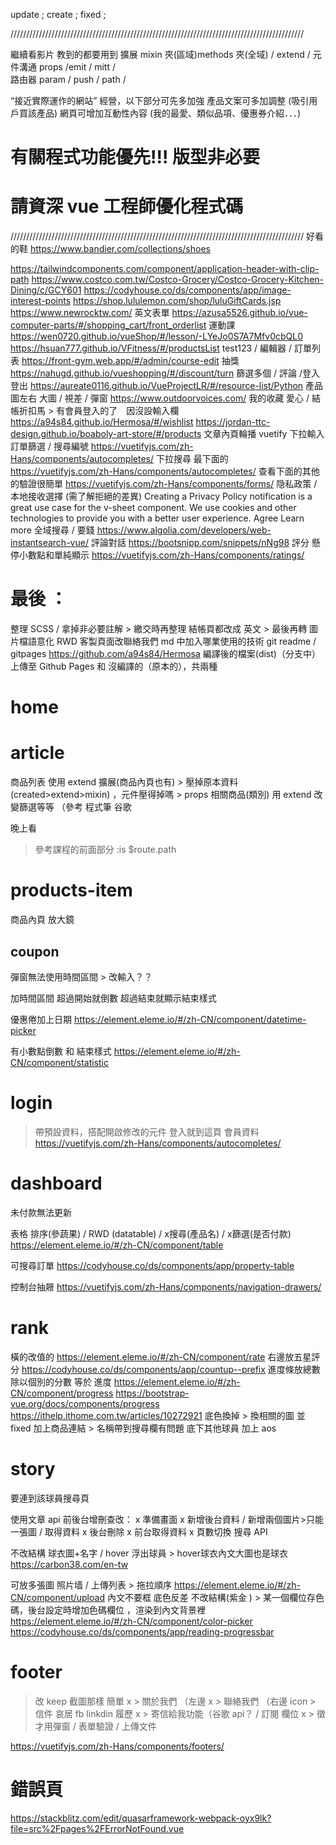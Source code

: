 update ;
create ;
fixed ;

/////////////////////////////////////////////////////////////////////////////////////////////

繼續看影片 教到的都要用到
擴展 mixin 夾(區域)methods 夾(全域) / extend /
元件溝通 props /emit / mitt /  
路由器 param / push / path /

“接近實際運作的網站” 經營，以下部分可先多加強
產品文案可多加調整 (吸引用戶買該產品)
網頁可增加互動性內容 (我的最愛、類似品項、優惠券介紹．．．)

# 有關程式功能優先!!! 版型非必要

# 請資深 vue 工程師優化程式碼

/////////////////////////////////////////////////////////////////////////////////////////////
好看的鞋
https://www.bandier.com/collections/shoes

https://tailwindcomponents.com/component/application-header-with-clip-path
https://www.costco.com.tw/Costco-Grocery/Costco-Grocery-Kitchen-Dining/c/GCY601
https://codyhouse.co/ds/components/app/image-interest-points
https://shop.lululemon.com/shop/luluGiftCards.jsp
https://www.newrocktw.com/
英文表單
https://azusa5526.github.io/vue-computer-parts/#/shopping_cart/front_orderlist
運動課
https://wen0720.github.io/vueShop/#/lesson/-LYeJo0S7A7Mfv0cbQL0
https://hsuan777.github.io/VFitness/#/productsList
test123 / 編輯器 / 訂單列表
https://front-gym.web.app/#/admin/course-edit
抽獎
https://nahugd.github.io/vueshopping/#/discount/turn
篩選多個 / 評論 /登入登出
https://aureate0116.github.io/VueProjectLR/#/resource-list/Python
產品圖左右 大圖 / 視差 / 彈窗 
https://www.outdoorvoices.com/
我的收藏 愛心 / 結帳折扣馬 > 有會員登入的了　因沒設輸入欄
https://a94s84.github.io/Hermosa/#/wishlist
https://jordan-ttc-design.github.io/boaboly-art-store/#/products
文章內頁輪播 vuetify
下拉輸入  訂單篩選 /  搜尋編號
https://vuetifyjs.com/zh-Hans/components/autocompletes/
下拉搜尋 最下面的
https://vuetifyjs.com/zh-Hans/components/autocompletes/
查看下面的其他 的驗證很簡單
https://vuetifyjs.com/zh-Hans/components/forms/
隐私政策 / 本地接收選擇 (需了解拒絕的差異)
Creating a Privacy Policy notification is a great use case for the v-sheet component.
We use cookies and other technologies to provide you with a better user experience.
Agree
Learn more
全域搜尋 / 要錢
https://www.algolia.com/developers/web-instantsearch-vue/
評論對話
https://bootsnipp.com/snippets/nNg98
評分 懸停小數點和單純顯示
https://vuetifyjs.com/zh-Hans/components/ratings/

# 最後 ：

整理 SCSS / 拿掉非必要註解 > 繳交時再整理
結帳頁都改成 英文 > 最後再轉
圖片檔語意化
RWD
客製頁面改聯絡我們
md 中加入哪業使用的技術
git readme / gitpages https://github.com/a94s84/Hermosa
編譯後的檔案(dist)（分支中） 上傳至 Github Pages 和 沒編譯的（原本的），共兩種



# home





# article
商品列表 使用 extend 擴展(商品內頁也有) > 壓掉原本資料 (created>extend>mixin) ，元件壓得掉嗎 > props
相關商品(類別) 用 extend 改變篩選等等 （參考 程式筆 谷歌

晚上看
> 參考課程的前面部分
> :is
> $route.path


# products-item


商品內頁 放大鏡 

## coupon
彈窗無法使用時間區間 > 改輸入？？

加時間區間 超過開始就倒數 超過結束就顯示結束樣式

優惠倦加上日期
https://element.eleme.io/#/zh-CN/component/datetime-picker

有小數點倒數 和 結束樣式
https://element.eleme.io/#/zh-CN/component/statistic
# login


> 帶預設資料，搭配開啟修改的元件
登入就到這頁
會員資料
https://vuetifyjs.com/zh-Hans/components/autocompletes/



# dashboard
未付款無法更新

表格 排序(參蔬果) / RWD (datatable) / x搜尋(產品名) / x篩選(是否付款)
https://element.eleme.io/#/zh-CN/component/table

可搜尋訂單
https://codyhouse.co/ds/components/app/property-table

控制台抽屜
https://vuetifyjs.com/zh-Hans/components/navigation-drawers/




# rank

橫的改值的
https://element.eleme.io/#/zh-CN/component/rate
右邊放五星評分
https://codyhouse.co/ds/components/app/countup--prefix
進度條放總數除以個別的分數 等於 進度
https://element.eleme.io/#/zh-CN/component/progress
https://bootstrap-vue.org/docs/components/progress
https://ithelp.ithome.com.tw/articles/10272921
底色換掉 > 換相關的圖 並 fixed
加上商品連結 > 名稱帶到搜尋欄有問題
底下其他球員
加上 aos

# story
要連到該球員搜尋頁

使用文章 api 前後台增刪查改：
x 準備畫面 x 新增後台資料 / 新增兩個圖片>只能一張圖 / 取得資料 x 後台刪除 x 前台取得資料 x 頁數切換
搜尋 API

不改結構 球衣圖+名字 / hover 浮出球員 > hover球衣內文大圖也是球衣
https://carbon38.com/en-tw

可放多張圖
照片墙 / 上傳列表 > 拖拉順序
https://element.eleme.io/#/zh-CN/component/upload
內文不要框 底色反差 不改結構(紫金 ) > 某一個欄位存色碼，後台設定時增加色碼欄位 ，渲染到內文背景裡
https://element.eleme.io/#/zh-CN/component/color-picker
https://codyhouse.co/ds/components/app/reading-progressbar

# footer

> 改 keep 截圖那樣 簡單
x > 關於我們 （左邊
x > 聯絡我們 （右邊 icon > 信件 哀居 fb linkdin 履歷 
x > 寄信給我功能（谷歌 api？ / 訂閱 欄位
x > 徵才用彈窗 / 表單驗證 / 上傳文件

https://vuetifyjs.com/zh-Hans/components/footers/

# 錯誤頁
https://stackblitz.com/edit/quasarframework-webpack-oyx9lk?file=src%2Fpages%2FErrorNotFound.vue











